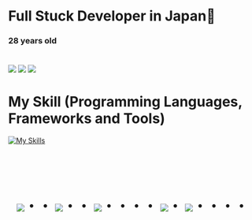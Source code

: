 # Full Stuck Developer in Japan👋
### 28 years old 
#
![](http://github-profile-summary-cards.vercel.app/api/cards/profile-details?username=tomoki33&theme=aura_dark)
![](http://github-profile-summary-cards.vercel.app/api/cards/repos-per-language?username=tomoki33&theme=aura_dark)
![](http://github-profile-summary-cards.vercel.app/api/cards/most-commit-language?username=tomoki33&theme=aura_dark)


# My Skill (Programming Languages, Frameworks and Tools)

[![My Skills](https://skillicons.dev/icons?i=java,spring,python,nodejs,react,ts,js,vue,aws,mysql,docker,fastapi,django,nodejs,azure,mongo,nextjs,figma&theme=dark)](https://skillicons.dev)

  

<!-- --------------------------------- :) ---------------------------------- -->

<br><br><br>

<div align="center">
    <h1>
        <img src="https://user-images.githubusercontent.com/44926913/175852850-3fb6c715-1856-41ff-8c1f-94ce3b03b458.gif">・・
        <img src="https://user-images.githubusercontent.com/44926913/175853109-f8850656-6704-4a8a-bee6-9aca154d929b.gif">・・
        <img src="https://user-images.githubusercontent.com/44926913/175853154-5449d974-975e-44a6-ab84-a86031265e40.gif">・・・・
        <img src="https://user-images.githubusercontent.com/44926913/175853109-f8850656-6704-4a8a-bee6-9aca154d929b.gif">・
        <img src="https://user-images.githubusercontent.com/44926913/175853154-5449d974-975e-44a6-ab84-a86031265e40.gif">・・・・
    </h1>
  </div>
<br><br><br>
